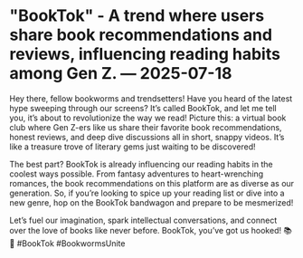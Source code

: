 # "BookTok" - A trend where users share book recommendations and reviews, influencing reading habits among Gen Z. — 2025-07-18

Hey there, fellow bookworms and trendsetters! Have you heard of the latest hype sweeping through our screens? It’s called BookTok, and let me tell you, it’s about to revolutionize the way we read! Picture this: a virtual book club where Gen Z-ers like us share their favorite book recommendations, honest reviews, and deep dive discussions all in short, snappy videos. It’s like a treasure trove of literary gems just waiting to be discovered!

The best part? BookTok is already influencing our reading habits in the coolest ways possible. From fantasy adventures to heart-wrenching romances, the book recommendations on this platform are as diverse as our generation. So, if you’re looking to spice up your reading list or dive into a new genre, hop on the BookTok bandwagon and prepare to be mesmerized!

Let’s fuel our imagination, spark intellectual conversations, and connect over the love of books like never before. BookTok, you’ve got us hooked! 📚💫 #BookTok #BookwormsUnite